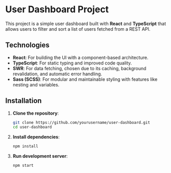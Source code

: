 # **User Dashboard Project**

This project is a simple user dashboard built with **React** and **TypeScript** that allows users to filter and sort a list of users fetched from a REST API.

## **Technologies**

- **React**: For building the UI with a component-based architecture.
- **TypeScript**: For static typing and improved code quality.
- **SWR**: For data fetching, chosen due to its caching, background revalidation, and automatic error handling.
- **Sass (SCSS)**: For modular and maintainable styling with features like nesting and variables.

## **Installation**

1. **Clone the repository**:
   ```bash
   git clone https://github.com/yourusername/user-dashboard.git
   cd user-dashboard
2. **Install dependencies**:
   ```bash
   npm install
3. **Run development server**:
   ```bash
   npm start